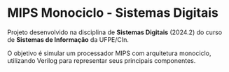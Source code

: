 # MIPS Monociclo - Sistemas Digitais

Projeto desenvolvido na disciplina de **Sistemas Digitais** (2024.2) do curso de **Sistemas de Informação** da UFPE/CIn.

O objetivo é simular um processador MIPS com arquitetura monociclo, utilizando Verilog para representar seus principais componentes.